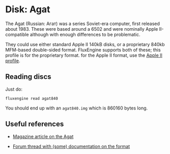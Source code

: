 Disk: Agat
==========

The Agat (Russian: Агат) was a series Soviet-era computer, first released about
1983. These were based around a 6502 and were nominally Apple II-compatible
although with enough differences to be problematic.

They could use either standard Apple II 140kB disks, or a proprietary 840kb
MFM-based double-sided format. FluxEngine supports both of these; this profile
is for the proprietary format. for the Apple II format, use the [Apple II
profile](disk-apple2.md).



Reading discs
-------------

Just do:

```
fluxengine read agat840
```

You should end up with an `agat840.img` which is 860160 bytes long.


Useful references
-----------------

  - [Magazine article on the
	Agat](https://sudonull.com/post/54185-Is-AGAT-a-bad-copy-of-Apple)

  - [Forum thread with (some) documentation on the
	format](https://torlus.com/floppy/forum/viewtopic.php?t=1385)
